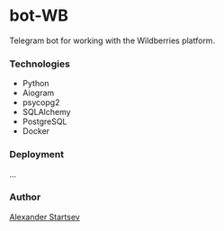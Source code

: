 # bot-WB
Telegram bot for working with the Wildberries platform.

### Technologies
- Python
- Aiogram
- psycopg2
- SQLAlchemy
- PostgreSQL
- Docker

### Deployment
...

### Author
[Alexander Startsev](https://github.com/aleksanderstartsev1984)
